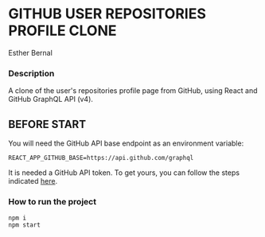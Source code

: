 # GITHUB USER REPOSITORIES PROFILE CLONE

Esther Bernal

### Description

A clone of the user's repositories profile page from GitHub, using React and GitHub GraphQL API (v4).

## BEFORE START

You will need the GitHub API base endpoint as an environment variable:

    REACT_APP_GITHUB_BASE=https://api.github.com/graphql

It is needed a GitHub API token. To get yours, you can follow the steps indicated [here](https://docs.github.com/en/enterprise/2.19/user/github/authenticating-to-github/creating-a-personal-access-token).

### How to run the project

    npm i
    npm start
